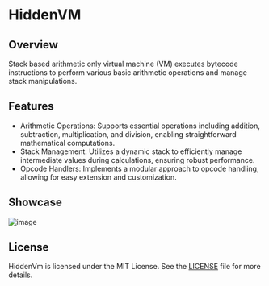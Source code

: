 # HiddenVM

## Overview

Stack based arithmetic only virtual machine (VM) executes bytecode instructions to perform various basic arithmetic operations and manage stack manipulations.

## Features

- Arithmetic Operations: Supports essential operations including addition, subtraction, multiplication, and division, enabling straightforward mathematical computations.
- Stack Management: Utilizes a dynamic stack to efficiently manage intermediate values during calculations, ensuring robust performance.
- Opcode Handlers: Implements a modular approach to opcode handling, allowing for easy extension and customization.

## Showcase

![image](https://github.com/user-attachments/assets/437b1fdb-f021-4c76-b73c-ef4bdf7eaa98)

## License
HiddenVm is licensed under the MIT License. See the [LICENSE](LICENSE) file for more details.
